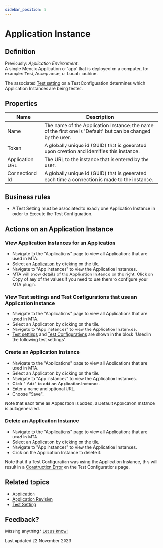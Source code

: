 ```yaml
---
sidebar_position: 5
---
```


# Application Instance

## Definition

Previously: *Application Environment*.<br/>
A single Mendix Application or 'app' that is deployed on a computer, for example: Test, Acceptance, or Local machine. 

The associated [Test setting](test-setting) on a Test Configuration determines which Application Instances are being tested.

## Properties
| Name            | Description                                                                                                  |
| --------------- | ------------------------------------------------------------------------------------------------------------ |
| Name            | The name of the Application Instance; the name of the first one is 'Default' but can be changed by the user. |
| Token           | A globally unique id (GUID) that is generated upon creation and identifies this instance.                    |
| Application URL | The URL to the instance that is entered by the user.                                                         |
| Connectiond Id  | A globally unique id (GUID) that is generated each time a connection is made to the instance.                |

## Business rules
- A Test Setting must be associated to exacly one Application Instance in order to Execute the Test Configuration.

## Actions on an Application Instance

### View Application Instances for an Application
- Navigate to the "Applications" page to view all Applications that are used in MTA.
- Select an [Application](application) by clicking on the tile.
- Navigate to "App instances" to view the Application Instances.
- MTA will show details of the Application Instance on the right. Click on Copy of any of the values if you need to use them to configure your MTA plugin.

### View Test settings and Test Configurations that use an Application Instance
- Navigate to the "Applications" page to view all Applications that are used in MTA.
- Select an Application by clicking on the tile.
- Navigate to "App instances" to view the Application Instances.
- [Test settings](test-setting) and [Test Configurations](test-configuration) are shown in the block 'Used in the following test settings'.

### Create an Application Instance
- Navigate to the "Applications" page to view all Applications that are used in MTA.
- Select an Application by clicking on the tile.
- Navigate to "App instances" to view the Application Instances.
- Click "<i class="fal fa-plus-circle"></i> Add" to add an Application Instance.
- Enter a name and optional URL.
- Choose "Save".

Note that each time an Application is added, a Default Application Instance is autogenerated.

### Delete an Application Instance
- Navigate to the "Applications" page to view all Applications that are used in MTA.
- Select an Application by clicking on the tile.
- Navigate to "App instances" to view the Application Instances.
- Click <i class="fas fa-trash-alt"></i> on the Application Instance to delete it.

Note that if a Test Configuration was using the Application Instance, this will result in a [Construction Error](construction-error) on the Test Configurations page. 

## Related topics
- [Application](application)
- [Application Revision](application-revision)
- [Test Setting](test-setting)

## Feedback?
Missing anything? [Let us know!](mailto:support@menditect.com)

Last updated 22 November 2023